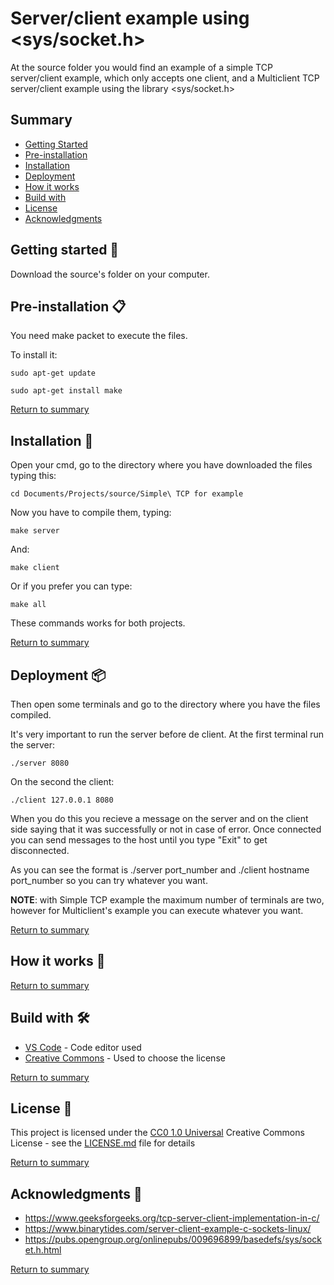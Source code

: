 # Server/client example using <sys/socket.h>
At the source folder you would find an example of a simple TCP server/client example, which only accepts one client, and a Multiclient TCP server/client example using the library <sys/socket.h>

## Summary

- [Getting Started](#getting-started-)
- [Pre-installation](#pre-installation-)
- [Installation](#installation-)
- [Deployment](#deployment-)
- [How it works](#how-it-works-) 
- [Build with](#build-with-)
- [License](#license-)
- [Acknowledgments](#acknowledgments-)

## Getting started 🚀

Download the source's folder on your computer.

## Pre-installation 📋

You need make packet to execute the files.

To install it:
```
sudo apt-get update
```
```
sudo apt-get install make
```
[Return to summary](#summary)

## Installation 🔧

Open your cmd, go to the directory where you have downloaded the files typing this:

```
cd Documents/Projects/source/Simple\ TCP for example
```
Now you have to compile them, typing:
```
make server
```
And:
```
make client
```
Or if you prefer you can type:
```
make all
```
These commands works for both projects.

[Return to summary](#summary)

## Deployment 📦

Then open some terminals and go to the directory where you have the files compiled.

It's very important to run the server before de client. At the first terminal run the server:
```
./server 8080
```
On the second the client:
```
./client 127.0.0.1 8080
```
When you do this you recieve a message on the server and on the client side saying that it was successfully or not in case of error.
Once connected you can send messages to the host until you type "Exit" to get disconnected.

As you can see the format is ./server port_number and ./client hostname port_number so you can try whatever you want.

**NOTE**: with Simple TCP example the maximum number of terminals are two, however for Multiclient's example you can execute whatever you want.

[Return to summary](#summary)

## How it works 🔨


[Return to summary](#summary)

## Build with 🛠️

* [VS Code](https://code.visualstudio.com/) - Code editor used
* [Creative Commons](https://creativecommons.org/) - Used to choose the license

[Return to summary](#summary)

## License 📄

This project is licensed under the [CC0 1.0 Universal](LICENSE.md)
Creative Commons License - see the [LICENSE.md](LICENSE.md) file for
details

[Return to summary](#summary)

## Acknowledgments 📢
* https://www.geeksforgeeks.org/tcp-server-client-implementation-in-c/
* https://www.binarytides.com/server-client-example-c-sockets-linux/
* https://pubs.opengroup.org/onlinepubs/009696899/basedefs/sys/socket.h.html

[Return to summary](#summary)




